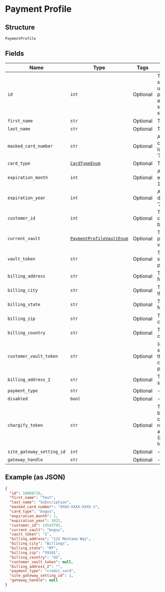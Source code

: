 
# Payment Profile

## Structure

`PaymentProfile`

## Fields

| Name | Type | Tags | Description |
|  --- | --- | --- | --- |
| `id` | `int` | Optional | The Chargify-assigned ID of the stored card. This value can be used as an input to payment_profile_id when creating a subscription, in order to re-use a stored payment profile for the same customer |
| `first_name` | `str` | Optional | The first name of the card holder |
| `last_name` | `str` | Optional | The last name of the card holder |
| `masked_card_number` | `str` | Optional | A string representation of the credit card number with all but the last 4 digits masked with X’s (i.e. ‘XXXX-XXXX-XXXX-1234’) |
| `card_type` | [`CardTypeEnum`](../../doc/models/card-type-enum.md) | Optional | The type of card used. |
| `expiration_month` | `int` | Optional | An integer representing the expiration month of the card(1 – 12) |
| `expiration_year` | `int` | Optional | An integer representing the 4-digit expiration year of the card(i.e. ‘2012’) |
| `customer_id` | `int` | Optional | The Chargify-assigned id for the customer record to which the card belongs |
| `current_vault` | [`PaymentProfileVaultEnum`](../../doc/models/payment-profile-vault-enum.md) | Optional | The vault that stores the payment profile with the provided vault_token. |
| `vault_token` | `str` | Optional | The “token” provided by your vault storage for an already stored payment profile |
| `billing_address` | `str` | Optional | The current billing street address for the card |
| `billing_city` | `str` | Optional | The current billing address city for the card |
| `billing_state` | `str` | Optional | The current billing address state for the card |
| `billing_zip` | `str` | Optional | The current billing address zip code for the card |
| `billing_country` | `str` | Optional | The current billing address country for the card |
| `customer_vault_token` | `str` | Optional | (only for Authorize.Net CIM storage): the customerProfileId for the owner of the customerPaymentProfileId provided as the vault_token |
| `billing_address_2` | `str` | Optional | The current billing street address, second line, for the card |
| `payment_type` | `str` | Optional | - |
| `disabled` | `bool` | Optional | - |
| `chargify_token` | `str` | Optional | Token received after sending billing informations using chargify.js. This token will only be received if passed as a sole attribute of credit_card_attributes (i.e. tok_9g6hw85pnpt6knmskpwp4ttt) |
| `site_gateway_setting_id` | `int` | Optional | - |
| `gateway_handle` | `str` | Optional | - |

## Example (as JSON)

```json
{
  "id": 10088716,
  "first_name": "Test",
  "last_name": "Subscription",
  "masked_card_number": "XXXX-XXXX-XXXX-1",
  "card_type": "bogus",
  "expiration_month": 1,
  "expiration_year": 2022,
  "customer_id": 14543792,
  "current_vault": "bogus",
  "vault_token": "1",
  "billing_address": "123 Montana Way",
  "billing_city": "Billings",
  "billing_state": "MT",
  "billing_zip": "59101",
  "billing_country": "US",
  "customer_vault_token": null,
  "billing_address_2": "",
  "payment_type": "credit_card",
  "site_gateway_setting_id": 1,
  "gateway_handle": null
}
```

